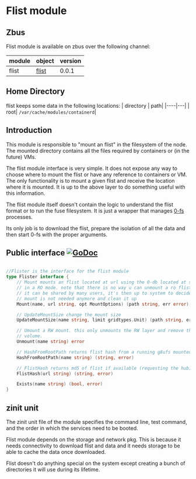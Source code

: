 # Flist module

## Zbus

Flist module is available on zbus over the following channel:

| module | object                     | version |
| ------ | -------------------------- | ------- |
| flist  | [flist](#public-interface) | 0.0.1   |

## Home Directory

flist keeps some data in the following locations:
| directory | path|
|----|---|
| root| `/var/cache/modules/containerd`|

## Introduction

This module is responsible to "mount an flist" in the filesystem of the node. The mounted directory contains all the files required by containers or (in the future) VMs.

The flist module interface is very simple. It does not expose any way to choose where to mount the flist or have any reference to containers or VM. The only functionality is to mount a given flist and receive the location where it is mounted. It is up to the above layer to do something useful with this information.

The flist module itself doesn't contain the logic to understand the flist format or to run the fuse filesystem. It is just a wrapper that manages [0-fs](https://github.com/threefoldtech/0-fs) processes.

Its only job is to download the flist, prepare the isolation of all the data and then start 0-fs with the proper arguments.

## Public interface [![GoDoc](https://godoc.org/github.com/threefoldtech/zosbase/pkg/flist?status.svg)](https://godoc.org/github.com/threefoldtech/zosbase/pkg/flist)

```go

//Flister is the interface for the flist module
type Flister interface {
	// Mount mounts an flist located at url using the 0-db located at storage
	// in a RO mode. note that there is no way u can unmount a ro flist because
	// it can be shared by many users, it's then up to system to decide if the
	// mount is not needed anymore and clean it up
	Mount(name, url string, opt MountOptions) (path string, err error)

	// UpdateMountSize change the mount size
	UpdateMountSize(name string, limit gridtypes.Unit) (path string, err error)

	// Umount a RW mount. this only unmounts the RW layer and remove the assigned
	// volume.
	Unmount(name string) error

	// HashFromRootPath returns flist hash from a running g8ufs mounted with NamedMount
	HashFromRootPath(name string) (string, error)

	// FlistHash returns md5 of flist if available (requesting the hub)
	FlistHash(url string) (string, error)

	Exists(name string) (bool, error)
}

```

## zinit unit

The zinit unit file of the module specifies the command line, test command, and the order in which the services need to be booted.

Flist module depends on the storage and network pkg.
This is because it needs connectivity to download flist and data and it needs storage to be able to cache the data once downloaded.

Flist doesn't do anything special on the system except creating a bunch of directories it will use during its lifetime.
